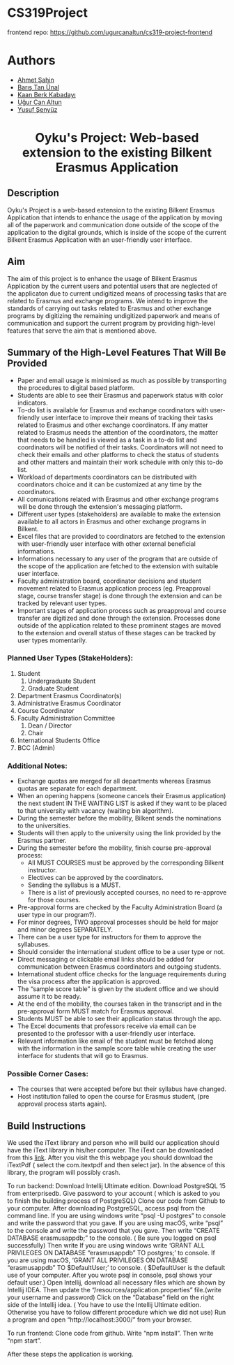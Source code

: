 # CS319Project
frontend repo: https://github.com/ugurcanaltun/cs319-project-frontend

# Authors
 - [Ahmet Şahin](https://github.com/ahmet541)
 - [Barış Tan Ünal](https://github.com/baristanunal)
 - [Kaan Berk Kabadayı](https://github.com/kbkabadayi)
 - [Uğur Can Altun](https://github.com/ugurcanaltun)
 - [Yusuf Şenyüz](https://github.com/YusufSenyuz)
 
 <h1 align="center"> Oyku's Project: Web-based extension to the existing Bilkent Erasmus Application </h1>
 
## Description
Oyku's Project is a web-based extension to the existing Bilkent Erasmus Application that intends to enhance the usage of the application by moving all of the paperwork and communication done outside of the scope of the application to the digital grounds, which is inside of the scope of the current Bilkent Erasmus Application with an user-friendly user interface. 
 
## Aim
The aim of this project is to enhance the usage of Bilkent Erasmus Application by the current users and potential users that are neglected of the applicaton due to current undigitized means of processing tasks that are related to Erasmus and exchange programs. We intend to improve the standards of carrying out tasks related to Erasmus and other exchange programs by digitizing the remaining undigitized paperwork and means of communication and support the current program by providing high-level features that serve the aim that is mentioned above.
 
## Summary of the High-Level Features That Will Be Provided
* Paper and email usage is minimised as much as possible by transporting the procedures to digital based platform.
* Students are able to see their Erasmus and paperwork status with color indicators.
* To-do list is available for Erasmus and exchange coordinators with user-friendly user interface to improve their means of tracking their tasks related to Erasmus and other exchange coordinators. If any matter related to Erasmus needs the attention of the coordinators, the matter that needs to be handled is viewed as a task in a to-do list and coordinators will be notified of their tasks. Coordinators will not need to check their emails and other platforms to check the status of students and other matters and maintain their work schedule with only this to-do list. 
* Workload of departments coordinators can be distributed with coordinators choice and it can be customized at any time by the coordinators. 
* All comunications related with Erasmus and other exchange programs will be done through the extension's messaging platform. 
* Different user types (stakeholders) are available to make the extension available to all actors in Erasmus and other exchange programs in Bilkent. 
* Excel files that are provided to coordinators are fetched to the extension with user-friendly user interface with other external beneficial informations. 
* Informations necessary to any user of the program that are outside of the scope of the application are fetched to the extension with suitable user interface. 
* Faculty administration board, coordinator decisions and student movement related to Erasmus application process (eg. Preapproval stage, course transfer stage) is done through the extension and can be tracked by relevant user types.
* Important stages of application process such as preapproval and course transfer are digitized and done through the extension. Processes done outside of the application related to these prominent stages are moved to the extension and overall status of these stages can be tracked by user types momentarily.

### Planned User Types (StakeHolders):
1. Student
    1. Undergraduate Student
    2. Graduate Student
2. Department Erasmus Coordinator(s)
3. Administrative Erasmus Coordinator
4. Course Coordinator
5. Faculty Administration Committee
    1. Dean / Director
    2. Chair
6. International Students Office
7. BCC (Admin)

### Additional Notes:
* Exchange quotas are merged for all departments whereas Erasmus quotas are separate for each department.
* When an opening happens (someone cancels their Erasmus application) the next student IN THE WAITING LIST is asked if they want to be placed to that university with vacancy (waiting bin algorithm).
* During the semester before the mobility, Bilkent sends the nominations to the universities.
* Students will then apply to the university using the link provided by the Erasmus partner.
* During the semester before the mobility, finish course pre-approval process:
    * All MUST COURSES must be approved by the corresponding Bilkent instructor.
    * Electives can be approved by the coordinators.
    * Sending the syllabus is a MUST. 
    * There is a list of previously accepted courses, no need to re-approve for those courses.
* Pre-approval forms are checked by the Faculty Administration Board (a user type in our program?).
* For minor degrees, TWO approval processes should be held for major and minor degrees SEPARATELY.
* There can be a user type for instructors for them to approve the syllabuses.
* Should consider the international student office to be a user type or not.
* Direct messaging or clickable email links should be added for communication between Erasmus coordinators and outgoing students.
* International student office checks for the language requirements during the visa process after the application is approved.
* The “sample score table” is given by the student office and we should assume it to be ready.
* At the end of the mobility, the courses taken in the transcript and in the pre-approval form MUST match for Erasmus approval.
* Students MUST be able to see their application status through the app.
* The Excel documents that professors receive via email can be presented to the professor with a user-friendly user interface.
* Relevant information like email of the student must be fetched along with the information in the sample score table while creating the user interface for students that will go to Erasmus.

### Possible Corner Cases:
* The courses that were accepted before but their syllabus have changed.
* Host institution failed to open the course for Erasmus student, (pre approval process starts again).

## Build Instructions
We used the iText library and person who will build our application should have the iText library in his/her computer. The iText can be downloaded from this [link](https://search.maven.org/search?q=a:itextpdf). After you visit the this webpage you should download the iTextPdf ( select the com.itextpdf and then select jar). In the absence of this library, the program will possibly crash.

To run backend:
Download Intellij Ultimate edition.
Download PostgreSQL 15 from enterprisedb. Give password to your account ( which is asked to you to finish the building process of PostgreSQL)
Clone our code from Github to your computer.
After downloading PostgreSQL, access psql from the command line.
If you are using windows write “psql -U postgres” to console and write the password that you gave.
If you are using macOS, write “psql” to the console and write the password that you gave.
Then write “CREATE DATABASE erasmusappdb;” to the console. ( Be sure you logged on psql successfully)
Then write
If you are using windows write ‘GRANT ALL PRIVILEGES ON DATABASE “erasmusappdb” TO postgres;’ to console.
If you are using macOS, ‘GRANT ALL PRIVILEGES ON DATABASE “erasmusappdb” TO $DefaultUser;’ to console. ( $DefaultUser is the default use of your computer. After you wrote psql in console, psql shows your default user.)
Open Intellij, download all necessary files which are shown by Intellij IDEA. Then update the “/resources/application.properties” file.(write your username and password)
Click on the “Database” field on the right side of the Intellij idea. ( You have to use the Intellij Ultimate edition. Otherwise you have to follow different procedure which we did not use)
Run a program and open “http://localhost:3000/” from your browser.


To run frontend:
Clone code from github.
Write “npm install”.
Then write “npm start”.

After these steps the application is working.

